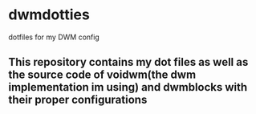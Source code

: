 # dwmdotties
dotfiles for my DWM config

## This repository contains my dot files as well as the source code of voidwm(the dwm implementation im using) and dwmblocks with their proper configurations
